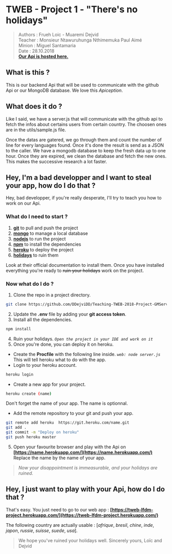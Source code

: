 # TWEB - Project 1 - "There's no holidays"  

> Authors : Frueh Loic - Muaremi Dejvid  
> Teacher : Monsieur Ntawuruhunga Nthimemuka Paul Aimé   
> Minion : Miguel Santamaria   
> Date : 28.10.2018  
> **[Our Api is hosted here.](https://tweb-lfdm-project.herokuapp.com/)**  

## What is this ?
This is our backend Api that will be used to communicate with the github Api or our MongoDB database. We love this *Apiception*.


## What does it do ?
Like I said, we have a server.js that will communicate with the github api to fetch the infos about certains users from certain country. The choosen ones are in the utils/sample.js file.

Once the datas are gatered, we go through them and count the number of line for every languages found. Once it's done the result is send as a JSON to the caller.
We have a mongodb database to keep the fresh data up to one hour. Once they are expired, we clean the database and fetch the new ones. This makes the successive research a lot faster.

## Hey, I'm a bad developper and I want to steal your app, how do I do that ? 
Hey, bad developper, if you're really desperate, I'll try to teach you how to work on our Api.

### What do I need to start ?
1. **[git](https://git-scm.com/)**          to pull and push the project
2. **[mongo](https://www.mongodb.com)**     to manage a local database
2. **[nodejs](https://nodejs.org/en/)**     to run the project 
3. **[npm](https://www.npmjs.com/)**        to install the dependencies
4. **[heroku](https://www.heroku.com/)**    to deploy the project
5. **[holidays](http://bfy.tw/Ka8s)**       to ruin them

Look at their official documentation to install them. Once you have installed everything you're ready to ~~ruin your holidays~~ work on the project.

### Now what do I do ?
1. Clone the repo in a project directory. 
``` bash
git clone https://github.com/DDejviDD/Teaching-TWEB-2018-Project-GMServer.git
```
2. Update the **.env** file by adding your **git access token**.
3. Install all the dependencies.
```bash
npm install
```
4. Ruin your holidays.
 *`Open the project in your IDE and work on it`*
5. Once you're done, you can deploy it on heroku.
 - Create the **Procfile** with the following line inside.
 *`web: node server.js`*
 This will tell heroku what to do with the app.
 - Login to your heroku account.
 ```bash
 heroku login
 ```
 - Create a new app for your project.
 ```bash
 heroku create (name)
 ```
 Don't forget the name of your app. The name is optionnal.
 - Add the remote repository to your git and push your app.
 ``` bash
 git remote add heroku  https://git.heroku.com/name.git
 git add .
 git commit -m "Deploy on heroku"
 git push heroku master
 ```
5. Open your favourite browser and play with the Api on **[https://name.herokuapp.com/](https://name.herokuapp.com/)** Replace the name by the name of your app.

> *Now your disappointment is immeasurable, and your holidays are ruined.*  

## Hey, I just want to play with your Api, how do I do that ?
That's easy. You just need to go to our web app : **[https://tweb-lfdm-project.herokuapp.com/](https://tweb-lfdm-project.herokuapp.com/)**

The following country are actually usable : [*afrique*, *bresil*, *chine*, *inde*, *japon*, *russie*, *suisse*, *suede*, *usa*].

> We hope you've ruined your holidays well.
> Sincerely yours,
> Loïc and Dejvid 
